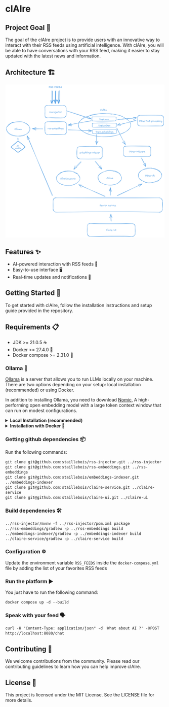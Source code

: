 # clAIre

## Project Goal 🎯

The goal of the clAIre project is to provide users with an innovative way to interact with their RSS feeds using artificial intelligence. With clAIre, you will be able to have conversations with your RSS feed, making it easier to stay updated with the latest news and information.

## Architecture 🏗️

![arch.png](./schema/arch.png)

## Features ✨

- AI-powered interaction with RSS feeds 🤖
- Easy-to-use interface 🖥️
- Real-time updates and notifications 🔔

## Getting Started 🚀

To get started with clAIre, follow the installation instructions and setup guide provided in the repository.

## Requirements 📋

- JDK >= 21.0.5 ☕
- Docker >= 27.4.0 🐳
- Docker compose >= 2.31.0 🐙

### Ollama 🧠

[Ollama](https://ollama.com/) is a server that allows you to run LLMs locally on your machine. There are two options depending on your setup: local installation (recommended) or using Docker.

In addition to installing Ollama, you need to download [Nomic](https://ollama.com/library/nomic-embed-text), A high-performing open embedding model with a large token context window that can run on modest configurations.

<details>
    <summary><b>Local Installation (recommended)</b></summary>

This installation will allow Ollama to [take advantage of the GPU](https://github.com/ollama/ollama/blob/main/docs/gpu.md) on your machine. Follow the instructions at [https://ollama.com/download](https://ollama.com/download).

Once installed and running, download the model with `ollama pull nomic-embed-text:latest`.

To chat with the model, run `ollama run nomic-embed-text:latest` and say something, for example, "Hello, how are you?" 💬

</details>

<details>
    <summary><b>Installation with Docker 🐳</b></summary>

If local installation is not possible, run Ollama by executing the following command:

```
docker compose up ollama
```

Once running, load the wanted models with

```
docker exec -it ollama ollama pull nomic-embed-text:latest
docker exec -it ollama ollama pull wizardlm2
docker exec -it ollama ollama pull deepseek-r1:7b
```

</details>

### Getting github dependencies 📦

Run the following commands:

```
git clone git@github.com:staillebois/rss-injector.git ../rss-injector
git clone git@github.com:staillebois/rss-embeddings.git ../rss-embeddings
git clone git@github.com:staillebois/embeddings-indexer.git ../embeddings-indexer
git clone git@github.com:staillebois/claire-service.git ../claire-service
git clone git@github.com:staillebois/claire-ui.git ../claire-ui
```

### Build dependencies 🛠️

```
../rss-injector/mvnw -f ../rss-injector/pom.xml package
../rss-embeddings/gradlew -p ../rss-embeddings build
../embeddings-indexer/gradlew -p ../embeddings-indexer build
../claire-service/gradlew -p ../claire-service build
```

### Configuration ⚙️

Update the environment variable `RSS_FEEDS` inside the `docker-compose.yml` file by adding the list of your favorites RSS feeds

### Run the platform ▶️

You just have to run the following command:

```
docker compose up -d --build
```

### Speak with your feed 🗣️

```
curl -H "Content-Type: application/json" -d 'What about AI ?' -XPOST http://localhost:8080/chat
```

## Contributing 🤝

We welcome contributions from the community. Please read our contributing guidelines to learn how you can help improve clAIre.

## License 📄

This project is licensed under the MIT License. See the LICENSE file for more details.